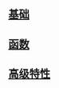 [基础](https://github.com/musejianglan/Wiki_Note/blob/master/Python/PythonBase.md)
---

[函数](https://github.com/musejianglan/Wiki_Note/blob/master/Python/PythonFunction.md)
--

[高级特性](https://github.com/musejianglan/Wiki_Note/blob/master/Python/PythonHighFeatures.md)
--

